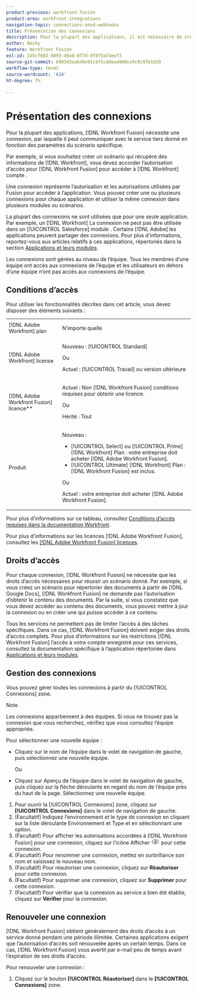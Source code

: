 ```yaml
---
product-previous: workfront-fusion
product-area: workfront-integrations
navigation-topic: connections-annd-webhooks
title: Présentation des connexions
description: Pour la plupart des applications, il est nécessaire de créer une connexion, par laquelle [!DNL Adobe Workfront Fusion] peut communiquer avec le service tiers donné en fonction des paramètres du scénario spécifique.
author: Becky
feature: Workfront Fusion
exl-id: 2d5cf083-9893-45e8-8f7d-0f8f5a74eef3
source-git-commit: b90343eab40e91c6f5cddeaa960ce9c9c97b1d29
workflow-type: tm+mt
source-wordcount: '616'
ht-degree: 7%

---
```


# Présentation des connexions

<!-- Audited: 3/2024-->

Pour la plupart des applications, [!DNL Workfront Fusion] nécessite une connexion, par laquelle il peut communiquer avec le service tiers donné en fonction des paramètres du scénario spécifique.

Par exemple, si vous souhaitez créer un scénario qui récupère des informations de [!DNL Workfront], vous devez accorder l’autorisation d’accès pour [!DNL Workfront Fusion] pour accéder à [!DNL Workfront] compte .

Une connexion représente l’autorisation et les autorisations utilisées par Fusion pour accéder à l’application. Vous pouvez créer une ou plusieurs connexions pour chaque application et utiliser la même connexion dans plusieurs modules ou scénarios.

La plupart des connexions ne sont utilisées que pour une seule application. Par exemple, un [!DNL Workfront] La connexion ne peut pas être utilisée dans un [!UICONTROL Salesforce] module . Certains [!DNL Adobe] les applications peuvent partager des connexions. Pour plus d’informations, reportez-vous aux articles relatifs à ces applications, répertoriés dans la section [Applications et leurs modules](/help/quicksilver/workfront-fusion/apps-and-their-modules/apps-and-their-modules.md).

Les connexions sont gérées au niveau de l’équipe. Tous les membres d’une équipe ont accès aux connexions de l’équipe et les utilisateurs en dehors d’une équipe n’ont pas accès aux connexions de l’équipe.

## Conditions d’accès

Pour utiliser les fonctionnalités décrites dans cet article, vous devez disposer des éléments suivants :

<table style="table-layout:auto">
 <col> 
 <col> 
 <tbody> 
  <tr> 
   <td role="rowheader">[!DNL Adobe Workfront] plan</td> 
   <td> <p>N’importe quelle</p> </td> 
  </tr> 
  <tr data-mc-conditions=""> 
   <td role="rowheader">[!DNL Adobe Workfront] license</td> 
   <td> <p>Nouveau : [!UICONTROL Standard]</p><p>Ou</p><p>Actuel : [!UICONTROL Travail] ou version ultérieure</p> </td> 
  </tr> 
  <tr> 
   <td role="rowheader">[!DNL Adobe Workfront Fusion] licence**</td> 
   <td>
   <p>Actuel : Non [!DNL Workfront Fusion] conditions requises pour obtenir une licence.</p>
   <p>Ou</p>
   <p>Hérité : Tout </p>
   </td> 
  </tr> 
  <tr> 
   <td role="rowheader">Produit</td> 
   <td>
   <p>Nouveau :</p> <ul><li>[!UICONTROL Select] ou [!UICONTROL Prime] [!DNL Workfront] Plan : votre entreprise doit acheter [!DNL Adobe Workfront Fusion].</li><li>[!UICONTROL Ultimate] [!DNL Workfront] Plan : [!DNL Workfront Fusion] est inclus.</li></ul>
   <p>Ou</p>
   <p>Actuel : votre entreprise doit acheter [!DNL Adobe Workfront Fusion].</p>
   </td> 
  </tr>
 </tbody> 
</table>

Pour plus d’informations sur ce tableau, consultez [Conditions d’accès requises dans la documentation Workfront](/help/quicksilver/administration-and-setup/add-users/access-levels-and-object-permissions/access-level-requirements-in-documentation.md).

Pour plus d’informations sur les licences [!DNL Adobe Workfront Fusion], consultez les [[!DNL Adobe Workfront Fusion] licences](../../workfront-fusion/get-started/license-automation-vs-integration.md).

## Droits d’accès

Pour chaque connexion, [!DNL Workfront Fusion] ne nécessite que les droits d’accès nécessaires pour réussir un scénario donné. Par exemple, si vous créez un scénario pour répertorier des documents à partir de [!DNL Google Docs], [!DNL Workfront Fusion] ne demande pas l’autorisation d’obtenir le contenu des documents. Par la suite, si vous constatez que vous devez accéder au contenu des documents, vous pouvez mettre à jour la connexion ou en créer une qui puisse accéder à ce contenu.

Tous les services ne permettent pas de limiter l’accès à des tâches spécifiques. Dans ce cas, [!DNL Workfront Fusion] doivent exiger des droits d’accès complets. Pour plus d’informations sur les restrictions [!DNL Workfront Fusion] l’accès à votre compte enregistré pour ces services, consultez la documentation spécifique à l’application répertoriée dans [Applications et leurs modules](/help/quicksilver/workfront-fusion/apps-and-their-modules/apps-and-their-modules.md).

## Gestion des connexions

Vous pouvez gérer toutes les connexions à partir du [!UICONTROL Connexions] zone.

>[!NOTE]
>
>Les connexions appartiennent à des équipes. Si vous ne trouvez pas la connexion que vous recherchez, vérifiez que vous consultez l’équipe appropriée.
>
>Pour sélectionner une nouvelle équipe :
>
>* Cliquez sur le nom de l’équipe dans le volet de navigation de gauche, puis sélectionnez une nouvelle équipe.
>
>    Ou
>
>* Cliquez sur Aperçu de l’équipe dans le volet de navigation de gauche, puis cliquez sur la flèche déroulante en regard du nom de l’équipe près du haut de la page. Sélectionnez une nouvelle équipe.

1. Pour ouvrir la [!UICONTROL Connexions] zone, cliquez sur <b>[!UICONTROL Connexions]</b> dans le volet de navigation de gauche.
1. (Facultatif) Indiquez l’environnement et le type de connexion en cliquant sur la liste déroulante Environnement et Type et en sélectionnant une option.
1. (Facultatif) Pour afficher les autorisations accordées à [!DNL Workfront Fusion] pour une connexion, cliquez sur l’icône Afficher ![Affichage des autorisations de connexion](assets/view-connection-permissions.png) pour cette connexion.
1. (Facultatif) Pour renommer une connexion, mettez en surbrillance son nom et saisissez le nouveau nom.
1. (Facultatif) Pour réautoriser une connexion, cliquez sur **Réautoriser** pour cette connexion.
1. (Facultatif) Pour supprimer une connexion, cliquez sur **Supprimer** pour cette connexion.
1. (Facultatif) Pour vérifier que la connexion au service a bien été établie, cliquez sur **Vérifier** pour la connexion.



## Renouveler une connexion

[!DNL Workfront Fusion] obtient généralement des droits d’accès à un service donné pendant une période illimitée. Certaines applications exigent que l’autorisation d’accès soit renouvelée après un certain temps. Dans ce cas, [!DNL Workfront Fusion] vous avertit par e-mail peu de temps avant l’expiration de ses droits d’accès.

Pour renouveler une connexion :

1. Cliquez sur le bouton **[!UICONTROL Réautoriser]** dans le **[!UICONTROL Connexions]** zone.

